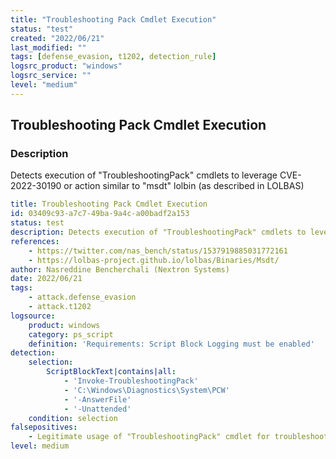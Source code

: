 ```yaml
---
title: "Troubleshooting Pack Cmdlet Execution"
status: "test"
created: "2022/06/21"
last_modified: ""
tags: [defense_evasion, t1202, detection_rule]
logsrc_product: "windows"
logsrc_service: ""
level: "medium"
---
```


## Troubleshooting Pack Cmdlet Execution

### Description

Detects execution of "TroubleshootingPack" cmdlets to leverage CVE-2022-30190 or action similar to "msdt" lolbin (as described in LOLBAS)

```yml
title: Troubleshooting Pack Cmdlet Execution
id: 03409c93-a7c7-49ba-9a4c-a00badf2a153
status: test
description: Detects execution of "TroubleshootingPack" cmdlets to leverage CVE-2022-30190 or action similar to "msdt" lolbin (as described in LOLBAS)
references:
    - https://twitter.com/nas_bench/status/1537919885031772161
    - https://lolbas-project.github.io/lolbas/Binaries/Msdt/
author: Nasreddine Bencherchali (Nextron Systems)
date: 2022/06/21
tags:
    - attack.defense_evasion
    - attack.t1202
logsource:
    product: windows
    category: ps_script
    definition: 'Requirements: Script Block Logging must be enabled'
detection:
    selection:
        ScriptBlockText|contains|all:
            - 'Invoke-TroubleshootingPack'
            - 'C:\Windows\Diagnostics\System\PCW'
            - '-AnswerFile'
            - '-Unattended'
    condition: selection
falsepositives:
    - Legitimate usage of "TroubleshootingPack" cmdlet for troubleshooting purposes
level: medium

```
